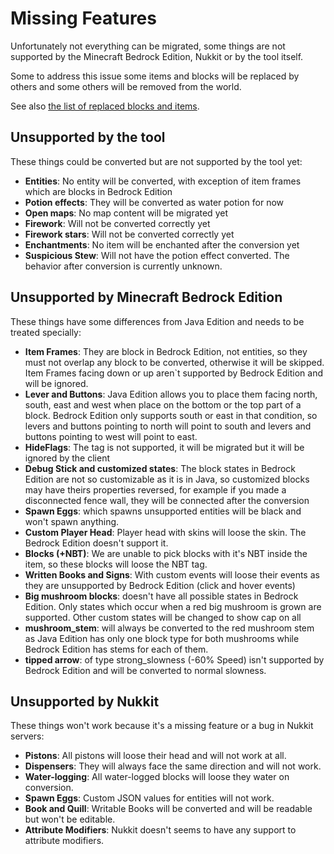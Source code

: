 # Missing Features
Unfortunately not everything can be migrated, some things are not supported by the Minecraft Bedrock Edition, Nukkit 
or by the tool itself.

Some to address this issue some items and blocks will be replaced by others and some others will be removed from the 
world.

See also [the list of replaced blocks and items](REPLACEMENTS.md).

## Unsupported by the tool
These things could be converted but are not supported by the tool yet:
* **Entities**: No entity will be converted, with exception of item frames which are blocks in Bedrock Edition
* **Potion effects**: They will be converted as water potion for now
* **Open maps**: No map content will be migrated yet
* **Firework**: Will not be converted correctly yet
* **Firework stars**: Will not be converted correctly yet
* **Enchantments**: No item will be enchanted after the conversion yet
* **Suspicious Stew**: Will not have the potion effect converted. The behavior after conversion is currently unknown. 

## Unsupported by Minecraft Bedrock Edition
These things have some differences from Java Edition and needs to be treated specially:
* **Item Frames**: They are block in Bedrock Edition, not entities, so they must not overlap any block
to be converted, otherwise it will be skipped. Item Frames facing down or up aren`t supported by Bedrock Edition and will
be ignored.
* **Lever and Buttons**: Java Edition allows you to place them facing north, south, east and west when place on the bottom 
or the top part of a block. Bedrock Edition only supports south or east in that condition, so levers and buttons pointing to north
will point to south and levers and buttons pointing to west will point to east.
* **HideFlags**: The tag is not supported, it will be migrated but it will be ignored by the client
* **Debug Stick and customized states**: The block states in Bedrock Edition are not so customizable as it is in Java,
so customized blocks may have theirs properties reversed, for example if you made a disconnected fence wall, they will
be connected after the conversion
* **Spawn Eggs**: which spawns unsupported entities will be black and won't spawn anything.
* **Custom Player Head**: Player head with skins will loose the skin. The Bedrock Edition doesn't support it.
* **Blocks (+NBT)**: We are unable to pick blocks with it's NBT inside the item, so these blocks will loose the NBT tag.
* **Written Books and Signs**: With custom events will loose their events as they are unsupported by Bedrock Edition (click and hover events)
* **Big mushroom blocks**:  doesn't have all possible states in Bedrock Edition. Only states which occur when a red big 
                            mushroom is grown are supported. Other custom states will be changed to show cap on all
* **mushroom_stem**: will always be converted to the red mushroom stem as Java Edition has only one block type for both 
                    mushrooms while Bedrock Edition has stems for each of them.
* **tipped arrow**: of type strong_slowness (-60% Speed) isn't supported by Bedrock Edition and will be converted to normal slowness.                    
 

## Unsupported by Nukkit
These things won't work because it's a missing feature or a bug in Nukkit servers:
* **Pistons**: All pistons will loose their head and will not work at all.
* **Dispensers**: They will always face the same direction and will not work.
* **Water-logging**: All water-logged blocks will loose they water on conversion. 
* **Spawn Eggs**: Custom JSON values for entities will not work.
* **Book and Quill**: Writable Books will be converted and will be readable but won't be editable.
* **Attribute Modifiers**: Nukkit doesn't seems to have any support to attribute modifiers.
